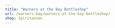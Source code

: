 ```yaml
---
title: "Warners at the Bay Bottleshop"
url: /warners-bay/warners-at-the-bay-bottleshop/
shop: Spirituosen
---
```

